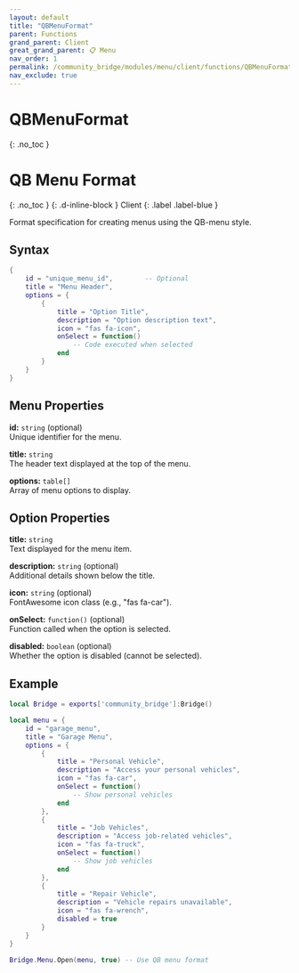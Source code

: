 ```yaml
---
layout: default
title: "QBMenuFormat"
parent: Functions
grand_parent: Client
great_grand_parent: 📋 Menu
nav_order: 1
permalink: /community_bridge/modules/menu/client/functions/QBMenuFormat/
nav_exclude: true
---
```


# QBMenuFormat
{: .no_toc }

# QB Menu Format
{: .no_toc }
{: .d-inline-block }
Client
{: .label .label-blue }

Format specification for creating menus using the QB-menu style.

## Syntax

```lua
{
    id = "unique_menu_id",        -- Optional
    title = "Menu Header",  
    options = {
        {
            title = "Option Title",
            description = "Option description text",
            icon = "fas fa-icon",
            onSelect = function()
                -- Code executed when selected
            end
        }
    }
}
```

## Menu Properties

**id:** `string` (optional)  
Unique identifier for the menu.

**title:** `string`  
The header text displayed at the top of the menu.

**options:** `table[]`  
Array of menu options to display.

## Option Properties

**title:** `string`  
Text displayed for the menu item.

**description:** `string` (optional)  
Additional details shown below the title.

**icon:** `string` (optional)  
FontAwesome icon class (e.g., "fas fa-car").

**onSelect:** `function()` (optional)  
Function called when the option is selected.

**disabled:** `boolean` (optional)  
Whether the option is disabled (cannot be selected).

## Example

```lua
local Bridge = exports['community_bridge']:Bridge()

local menu = {
    id = "garage_menu",
    title = "Garage Menu",
    options = {
        {
            title = "Personal Vehicle",
            description = "Access your personal vehicles",
            icon = "fas fa-car",
            onSelect = function()
                -- Show personal vehicles
            end
        },
        {
            title = "Job Vehicles",
            description = "Access job-related vehicles",
            icon = "fas fa-truck",
            onSelect = function()
                -- Show job vehicles
            end
        },
        {
            title = "Repair Vehicle",
            description = "Vehicle repairs unavailable",
            icon = "fas fa-wrench",
            disabled = true
        }
    }
}

Bridge.Menu.Open(menu, true) -- Use QB menu format
```